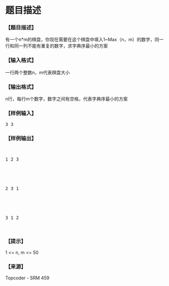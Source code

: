 # 题目描述


<h3>
【题目描述】
</h3>
<p>
有一个n*m的棋盘，你现在需要在这个棋盘中填入1~Max（n，m）的数字，同一行和同一列不能有重复的数字，求字典序最小的方案
</p>
<h3>
【输入格式】
</h3>
<p>
一行两个整数n，m代表棋盘大小
</p>
<h3>
【输出格式】
</h3>
<p>
n行，每行m个数字，数字之间有空格，代表字典序最小的方案
</p>
<h3>
【样例输入】
</h3>
<pre>3 3</pre>
<h3>
【样例输出】
</h3>
<pre><p>
1 2 3
</p>

<p>
2 3 1
</p>

<p>
3 1 2
</p>
</pre>
<h3>
【提示】
</h3>
<p>
1 &lt;= n, m &lt;= 50
</p>
<h3>
【来源】
</h3>
<p>
Topcoder - SRM 459
</p>
